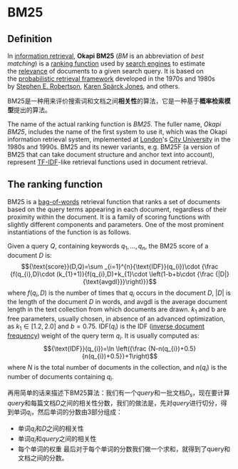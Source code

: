 # BM25

## Definition

In [information retrieval](https://en.wikipedia.org/wiki/Information_retrieval), **Okapi BM25** (_BM_ is an abbreviation of _best matching_) is a [ranking function](https://en.wikipedia.org/wiki/Ranking_function "Ranking function") used by [search engines](https://en.wikipedia.org/wiki/Search_engine "Search engine") to estimate the [relevance](https://en.wikipedia.org/wiki/Relevance_(information_retrieval) "Relevance (information retrieval)") of documents to a given search query. It is based on the [probabilistic retrieval framework](https://en.wikipedia.org/wiki/Probabilistic_relevance_model "Probabilistic relevance model") developed in the 1970s and 1980s by [Stephen E. Robertson](https://en.wikipedia.org/wiki/Stephen_E._Robertson "Stephen E. Robertson"), [Karen Spärck Jones](https://en.wikipedia.org/wiki/Karen_Sp%C3%A4rck_Jones "Karen Spärck Jones"), and others.

BM25是一种用来评价搜索词和文档之间**相关性**的算法，它是一种基于**概率检索模型**提出的算法。

The name of the actual ranking function is _BM25_. The fuller name, _Okapi BM25_, includes the name of the first system to use it, which was the Okapi information retrieval system, implemented at [London](https://en.wikipedia.org/wiki/London "London")'s [City University](https://en.wikipedia.org/wiki/City_University,_London "City University, London") in the 1980s and 1990s. BM25 and its newer variants, e.g. BM25F (a version of BM25 that can take document structure and anchor text into account), represent [TF-IDF](https://en.wikipedia.org/wiki/TF-IDF "TF-IDF")-like retrieval functions used in document retrieval.

## The ranking function

BM25 is a [bag-of-words](https://en.wikipedia.org/wiki/Bag_of_words_model "Bag of words model") retrieval function that ranks a set of documents based on the query terms appearing in each document, regardless of their proximity within the document. It is a family of scoring functions with slightly different components and parameters. One of the most prominent instantiations of the function is as follows.

Given a query $Q$, containing keywords $q_{1},...,q_{n}$, the BM25 score of a document $D$ is:
$${\text{score}}(D,Q)=\sum _{i=1}^{n}{\text{IDF}}(q_{i})\cdot {\frac {f(q_{i},D)\cdot (k_{1}+1)}{f(q_{i},D)+k_{1}\cdot \left(1-b+b\cdot {\frac {|D|}{\text{avgdl}}}\right)}}$$
where $f(q_{i},D)$ is the number of times that $q_{i}$ occurs in the document $D$, $|D|$ is the length of the document $D$ in words, and avgdl is the average document length in the text collection from which documents are drawn. $k_{1}$ and b are free parameters, usually chosen, in absence of an advanced optimization, as $k_{1}\in [1.2,2.0]$ and $b=0.75$. ${\text{IDF}}(q_{i})$ is the IDF ([inverse document frequency](https://en.wikipedia.org/wiki/Inverse_document_frequency "Inverse document frequency")) weight of the query term $q_{i}$. It is usually computed as:
$${\text{IDF}}(q_{i})=\ln \left({\frac {N-n(q_{i})+0.5}{n(q_{i})+0.5}}+1\right)$$
where $N$ is the total number of documents in the collection, and $n(q_{i})$ is the number of documents containing $q_{i}$.


再用简单的话来描述下BM25算法：我们有一个$query$和一批文档$D_s$，现在要计算$query$和每篇文档$D$之间的相关性分数，我们的做法是，先对$query$进行切分，得到单词$q_i$，然后单词的分数由3部分组成：
-   单词$q_i$和$D$之间的相关性
-   单词$q_i$和$query$之间的相关性
-   每个单词的权重
最后对于每个单词的分数我们做一个求和，就得到了query和文档之间的分数。














